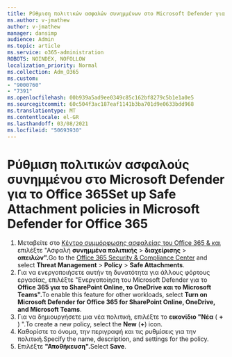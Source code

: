 ```yaml
---
title: Ρύθμιση πολιτικών ασφαλών συνημμένων στο Microsoft Defender για το Office 365
ms.author: v-jmathew
author: v-jmathew
manager: dansimp
audience: Admin
ms.topic: article
ms.service: o365-administration
ROBOTS: NOINDEX, NOFOLLOW
localization_priority: Normal
ms.collection: Adm_O365
ms.custom:
- "9000760"
- "7391"
ms.openlocfilehash: 00b939a5ad9ee0349c85c162bf8279c5b1e1a0e5
ms.sourcegitcommit: 60c504f3ac187eaf1141b3ba701d9e0633bdd968
ms.translationtype: MT
ms.contentlocale: el-GR
ms.lasthandoff: 03/08/2021
ms.locfileid: "50693930"
---
```

# <a name="set-up-safe-attachment-policies-in-microsoft-defender-for-office-365"></a><span data-ttu-id="ea245-102">Ρύθμιση πολιτικών ασφαλούς συνημμένου στο Microsoft Defender για το Office 365</span><span class="sxs-lookup"><span data-stu-id="ea245-102">Set up Safe Attachment policies in Microsoft Defender for Office 365</span></span>

1. <span data-ttu-id="ea245-103">Μεταβείτε στο [Κέντρο συμμόρφωσης ασφαλείας του Office 365 & και](https://go.microsoft.com/fwlink/p/?linkid=2077143) επιλέξτε "Ασφαλή **συνημμένα πολιτικής**  >  **διαχείρισης**  >  **απειλών".**</span><span class="sxs-lookup"><span data-stu-id="ea245-103">Go to the [Office 365 Security & Compliance Center](https://go.microsoft.com/fwlink/p/?linkid=2077143) and select **Threat Management** > **Policy** > **Safe Attachments**.</span></span>
2. <span data-ttu-id="ea245-104">Για να ενεργοποιήσετε αυτήν τη δυνατότητα για άλλους φόρτους εργασίας, επιλέξτε "Ενεργοποίηση του Microsoft Defender για το **Office 365 για το SharePoint Online, το OneDrive και το Microsoft Teams".**</span><span class="sxs-lookup"><span data-stu-id="ea245-104">To enable this feature for other workloads, select **Turn on Microsoft Defender for Office 365 for SharePoint Online, OneDrive, and Microsoft Teams**.</span></span>
3. <span data-ttu-id="ea245-105">Για να δημιουργήσετε μια νέα πολιτική, επιλέξτε το **εικονίδιο "Νέα** ( **+** ) ".</span><span class="sxs-lookup"><span data-stu-id="ea245-105">To create a new policy, select the **New** (**+**) icon.</span></span>
4. <span data-ttu-id="ea245-106">Καθορίστε το όνομα, την περιγραφή και τις ρυθμίσεις για την πολιτική.</span><span class="sxs-lookup"><span data-stu-id="ea245-106">Specify the name, description, and settings for the policy.</span></span>
5. <span data-ttu-id="ea245-107">Επιλέξτε **"Αποθήκευση".**</span><span class="sxs-lookup"><span data-stu-id="ea245-107">Select **Save**.</span></span>
